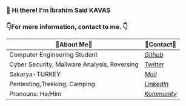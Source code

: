 ### 👋 Hi there! I'm İbrahim Said KAVAS

### 👇For more information, contact to me. 👇

| 🤠About Me🤠 | 🔗Contact🔗 |
| ----------- | ----------- |
| Computer Engineering Student |[_Github_](https://github.com/CSToygun/ "My Repo")|
| Cyber Security, Mallware Analysis, Reversing| [_Twitter_](https://twitter.com/CSToygun "@cstoygun")|
| Sakarya-TURKEY| [_Mail_](mailto:ibrahimsaidkavas@gmail.com "ibrahimsaidkavas@gmail.com")  |
| Pentesting,Trekking, Camping | [_LinkedIn_](https://tr.linkedin.com/in/ibrahim-said-kavas-129663151  "CSToygun")|
| Pronouns: He/Him | [_Kommunity_](https://kommunity.com/@cstoygun "@cstoygun")|
